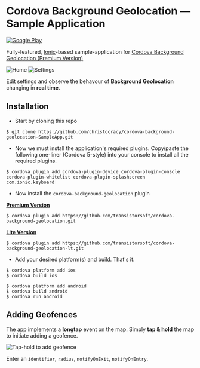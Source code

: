 # Cordova Background Geolocation &mdash; Sample Application

<a href="market://details?id=com.transistorsoft.background_geolocation.ionic">


[![Google Play](https://dl.dropboxusercontent.com/u/2319755/cordova-background-geolocaiton/google-play-icon.png)](http://play.google.com/store/apps/details?id=com.transistorsoft.background_geolocation.ionic)

Fully-featured, [Ionic](http://ionicframework.com/)-based sample-application for [Cordova Background Geolocation  (Premium Version)](http://christocracy.github.io/cordova-background-geolocation/)

![Home](https://www.dropbox.com/s/4cggjacj68cnvpj/screenshot-iphone5-geofences-framed.png?dl=1)
![Settings](https://www.dropbox.com/s/mmbwgtmipdqcfff/screenshot-iphone5-settings-framed.png?dl=1)

Edit settings and observe the behavour of **Background Geolocation** changing in **real time**.

## Installation

- Start by cloning this repo

```
$ git clone https://github.com/christocracy/cordova-background-geolocation-SampleApp.git
```

- Now we must install the application's required plugins.  Copy/paste the following one-liner (Cordova 5-style) into your console to install all the required plugins.

```
$ cordova plugin add cordova-plugin-device cordova-plugin-console cordova-plugin-whitelist cordova-plugin-splashscreen com.ionic.keyboard
```

- Now install the `cordova-background-geolocation` plugin

**[Premium Version](https://github.com/transistorsoft/cordova-background-geolocation.git)**

`$ cordova plugin add https://github.com/transistorsoft/cordova-background-geolocation.git`

**[Lite Version](https://github.com/transistorsoft/cordova-background-geolocation-lt)**

`$ cordova plugin add https://github.com/transistorsoft/cordova-background-geolocation-lt.git`

- Add your desired platform(s) and build.  That's it.

```
$ cordova platform add ios
$ cordova build ios

$ cordova platform add android
$ cordova build android
$ cordova run android
```

## Adding Geofences

The app implements a **longtap** event on the map.  Simply **tap & hold** the map to initiate adding a geofence.

![Tap-hold to add geofence](https://dl.dropboxusercontent.com/u/2319755/cordova-background-geolocaiton/screenshot-iphone5-add-geofence-framed.png)

Enter an `identifier`, `radius`, `notifyOnExit`, `notifyOnEntry`.


